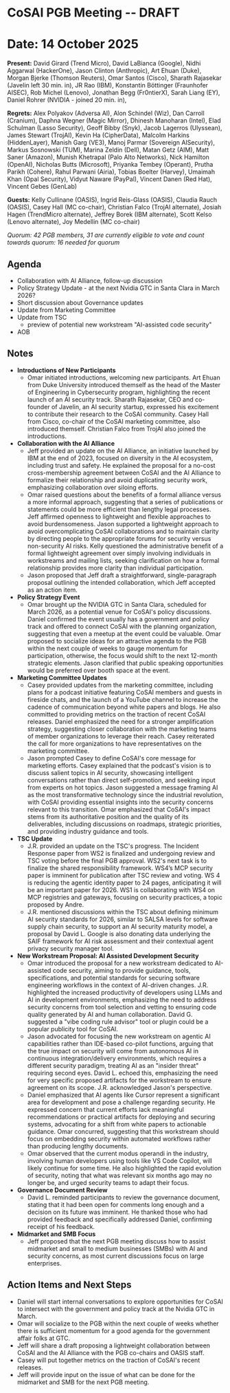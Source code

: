 # CoSAI PGB Meeting -- DRAFT

# Date: 14 October 2025

**Present:** David Girard (Trend Micro), David LaBianca (Google), Nidhi Aggarwal (HackerOne), Jason Clinton (Anthropic), Art Ehuan (Duke), Morgan Bjerke (Thomson Reuters), Omar Santos (Cisco), Sharath Rajasekar (Javelin left 30 min. in), JR Rao (IBM), Konstantin Böttinger (Fraunhofer AISEC), Rob Michel (Lenovo), Jonathan Begg (Fr0ntierX), Sarah Liang (EY), Daniel Rohrer (NVIDIA \- joined 20 min. in),

**Regrets:** Alex Polyakov (Adversa AI), Alon Schindel (Wiz), Dan Carroll (Cranium), Daphna Wegner (Magic Mirror), Dhinesh Manoharan (Intel), Elad Schulman (Lasso Security), Geoff Bibby (Snyk), Jacob Lagerros (Ulyssean), James Stewart (TrojAI), Kevin Ha (CipherData), Malcolm Harkins (HiddenLayer), Manish Garg (VE3), Manoj Parmar (Sovereign AISecurity), Markus Sosnowski (TUM), Marina Zeldin (Dell), Matan Getz (AIM), Matt Saner (Amazon), Munish Khetrapal (Palo Alto Networks), Nick Hamilton (OpenAI), Nicholas Butts (Microsoft), Priyanka Tembey (Operant), Prutha Parikh (Cohere), Rahul Parwani (Airia), Tobias Boelter (Harvey), Umaimah Khan (Opal Security), Vidyut Naware (PayPal), Vincent Danen (Red Hat), Vincent Gebes (GenLab)

**Guests:** Kelly Cullinane (OASIS), Ingrid Reis-Glass (OASIS), Claudia Rauch (OASIS), Casey Hall (MC co-chair), Christian Falco (TrojAI alternate), Josiah Hagen (TrendMicro alternate), Jeffrey Borek (IBM alternate), Scott Kelso (Lenovo alternate), Joy Medellin (MC co-chair)

*Quorum: 42 PGB members, 31 are currently eligible to vote and count towards quorum: 16 needed for quorum*

## Agenda

* Collaboration with AI Alliance, follow-up discussion  
* Policy Strategy Update \- at the next Nvidia GTC in Santa Clara in March 2026?  
* Short discussion about Governance updates  
* Update from Marketing Committee  
* Update from TSC  
  * preview of potential new workstream "AI-assisted code security"  
* AOB

## Notes

* **Introductions of New Participants**  
  * Omar initiated introductions, welcoming new participants. Art Ehuan from Duke University introduced themself as the head of the Master of Engineering in Cybersecurity program, highlighting the recent launch of an AI security track. Sharath Rajasekar, CEO and co-founder of Javelin, an AI security startup, expressed his excitement to contribute their research to the CoSAI community. Casey Hall from Cisco, co-chair of the CoSAI marketing committee, also introduced themself. Christian Falco from TrojAI also joined the introductions.  
* **Collaboration with the AI Alliance**  
  * Jeff provided an update on the AI Alliance, an initiative launched by IBM at the end of 2023, focused on diversity in the AI ecosystem, including trust and safety. He explained the proposal for a no-cost cross-membership agreement between CoSAI and the AI Alliance to formalize their relationship and avoid duplicating security work, emphasizing collaboration over siloing efforts.   
  * Omar raised questions about the benefits of a formal alliance versus a more informal approach, suggesting that a series of publications or statements could be more efficient than lengthy legal processes. Jeff affirmed openness to lightweight and flexible approaches to avoid burdensomeness. Jason supported a lightweight approach to avoid overcomplicating CoSAI collaborations and to maintain clarity by directing people to the appropriate forums for security versus non-security AI risks. Kelly questioned the administrative benefit of a formal lightweight agreement over simply involving individuals in workstreams and mailing lists, seeking clarification on how a formal relationship provides more clarity than individual participation.  
  * Jason proposed that Jeff draft a straightforward, single-paragraph proposal outlining the intended collaboration, which Jeff accepted as an action item.  
* **Policy Strategy Event**  
  * Omar brought up the NVIDIA GTC in Santa Clara, scheduled for March 2026, as a potential venue for CoSAI's policy discussions. Daniel confirmed the event usually has a government and policy track and offered to connect CoSAI with the planning organization, suggesting that even a meetup at the event could be valuable. Omar proposed to socialize ideas for an attractive agenda to the PGB within the next couple of weeks to gauge momentum for participation, otherwise, the focus would shift to the next 12-month strategic elements. Jason clarified that public speaking opportunities would be preferred over booth space at the event.  
* **Marketing Committee Updates**  
  * Casey provided updates from the marketing committee, including plans for a podcast initiative featuring CoSAI members and guests in fireside chats, and the launch of a YouTube channel to increase the cadence of communication beyond white papers and blogs. He also committed to providing metrics on the traction of recent CoSAI releases. Daniel emphasized the need for a stronger amplification strategy, suggesting closer collaboration with the marketing teams of member organizations to leverage their reach. Casey reiterated the call for more organizations to have representatives on the marketing committee.  
  * Jason prompted Casey to define CoSAI's core message for marketing efforts. Casey explained that the podcast's vision is to discuss salient topics in AI security, showcasing intelligent conversations rather than direct self-promotion, and seeking input from experts on hot topics. Jason suggested a message framing AI as the most transformative technology since the industrial revolution, with CoSAI providing essential insights into the security concerns relevant to this transition. Omar emphasized that CoSAI's impact stems from its authoritative position and the quality of its deliverables, including discussions on roadmaps, strategic priorities, and providing industry guidance and tools.  
* **TSC Update**  
  * J.R. provided an update on the TSC's progress. The Incident Response paper from WS2 is finalized and undergoing review and TSC voting before the final PGB approval. WS2's next task is to finalize the shared responsibility framework. WS4’s MCP security paper is imminent for publication after TSC review and voting. WS 4 is reducing the agentic identity paper to 24 pages, anticipating it will be an important paper for 2026\. WS1 is collaborating with WS4 on MCP registries and gateways, focusing on security practices, a topic proposed by Andre.  
  * J.R. mentioned discussions within the TSC about defining minimum AI security standards for 2026, similar to SALSA levels for software supply chain security, to support an AI security maturity model, a proposal by David L. Google is also donating data underlying the SAIF framework for AI risk assessment and their contextual agent privacy security manager tool.  
* **New Workstream Proposal: AI Assisted Development Security**   
  * Omar introduced the proposal for a new workstream dedicated to AI-assisted code security, aiming to provide guidance, tools, specifications, and potential standards for securing software engineering workflows in the context of AI-driven changes. J.R. highlighted the increased productivity of developers using LLMs and AI in development environments, emphasizing the need to address security concerns from tool selection and vetting to ensuring code quality generated by AI and human collaboration. David G. suggested a "vibe coding rule advisor" tool or plugin could be a popular publicity tool for CoSAI.  
  * Jason advocated for focusing the new workstream on agentic AI capabilities rather than IDE-based co-pilot functions, arguing that the true impact on security will come from autonomous AI in continuous integration/delivery environments, which requires a different security paradigm, treating AI as an "insider threat" requiring second eyes. David L. echoed this, emphasizing the need for very specific proposed artifacts for the workstream to ensure agreement on its scope. J.R. acknowledged Jason's perspective.  
  * Daniel emphasized that AI agents like Cursor represent a significant area for development and pose a challenge regarding security. He expressed concern that current efforts lack meaningful recommendations or practical artifacts for deploying and securing systems, advocating for a shift from white papers to actionable guidance. Omar concurred, suggesting that this workstream should focus on embedding security within automated workflows rather than producing lengthy documents.  
  * Omar observed that the current modus operandi in the industry, involving human developers using tools like VS Code Copilot, will likely continue for some time. He also highlighted the rapid evolution of security, noting that what was relevant six months ago may no longer be, and urged security teams to adapt their focus.  
* **Governance Document Review**
  * David L. reminded participants to review the governance document, stating that it had been open for comments long enough and a decision on its future was imminent. He thanked those who had provided feedback and specifically addressed Daniel, confirming receipt of his feedback.  
* **Midmarket and SMB Focus**  
  * Jeff proposed that the next PGB meeting discuss how to assist midmarket and small to medium businesses (SMBs) with AI and security concerns, as most current discussions focus on large enterprises. 

## Action Items and Next Steps

* Daniel will start internal conversations to explore opportunities for CoSAI to intersect with the government and policy track at the Nvidia GTC in March.  
* Omar will socialize to the PGB within the next couple of weeks whether there is sufficient momentum for a good agenda for the government affair folks at GTC.  
* Jeff will share a draft proposing a lightweight collaboration between CoSAI and the AI Alliance with the PGB co-chairs and OASIS staff.  
* Casey will put together metrics on the traction of CoSAI's recent releases.  
* Jeff will provide input on the issue of what can be done for the midmarket and SMB for the next PGB meeting.

